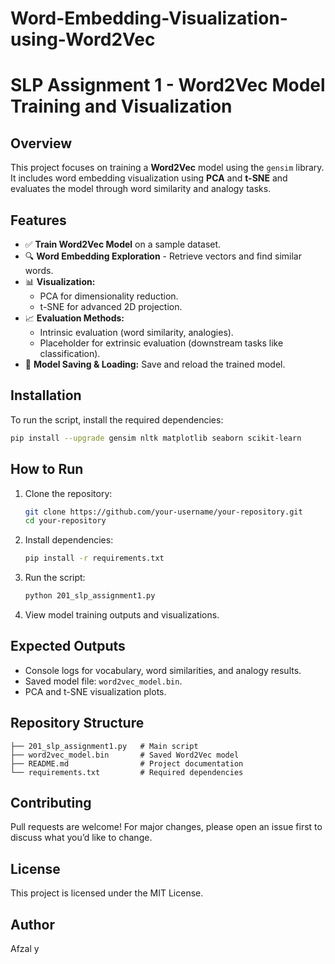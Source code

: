 # Word-Embedding-Visualization-using-Word2Vec

# SLP Assignment 1 - Word2Vec Model Training and Visualization

## Overview
This project focuses on training a **Word2Vec** model using the `gensim` library. It includes word embedding visualization using **PCA** and **t-SNE** and evaluates the model through word similarity and analogy tasks.

## Features
- ✅ **Train Word2Vec Model** on a sample dataset.
- 🔍 **Word Embedding Exploration** - Retrieve vectors and find similar words.
- 📊 **Visualization:**
  - PCA for dimensionality reduction.
  - t-SNE for advanced 2D projection.
- 📈 **Evaluation Methods:**
  - Intrinsic evaluation (word similarity, analogies).
  - Placeholder for extrinsic evaluation (downstream tasks like classification).
- 💾 **Model Saving & Loading:** Save and reload the trained model.

## Installation
To run the script, install the required dependencies:
```bash
pip install --upgrade gensim nltk matplotlib seaborn scikit-learn
```

## How to Run
1. Clone the repository:
   ```bash
   git clone https://github.com/your-username/your-repository.git
   cd your-repository
   ```
2. Install dependencies:
   ```bash
   pip install -r requirements.txt
   ```
3. Run the script:
   ```bash
   python 201_slp_assignment1.py
   ```
4. View model training outputs and visualizations.

## Expected Outputs
- Console logs for vocabulary, word similarities, and analogy results.
- Saved model file: `word2vec_model.bin`.
- PCA and t-SNE visualization plots.

## Repository Structure
```
├── 201_slp_assignment1.py   # Main script
├── word2vec_model.bin       # Saved Word2Vec model
├── README.md                # Project documentation
└── requirements.txt         # Required dependencies
```

## Contributing
Pull requests are welcome! For major changes, please open an issue first to discuss what you’d like to change.

## License
This project is licensed under the MIT License.

## Author
Afzal y

